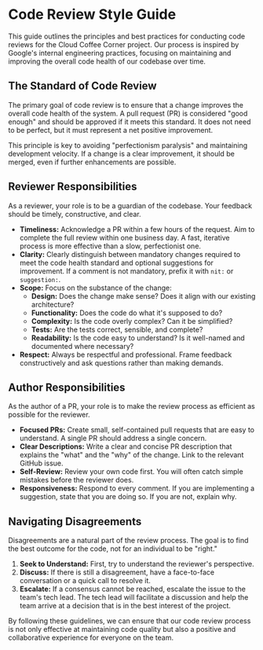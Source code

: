 # Code Review Style Guide

This guide outlines the principles and best practices for conducting code reviews for the Cloud Coffee Corner project. Our process is inspired by Google's internal engineering practices, focusing on maintaining and improving the overall code health of our codebase over time.

## The Standard of Code Review

The primary goal of code review is to ensure that a change improves the overall code health of the system. A pull request (PR) is considered "good enough" and should be approved if it meets this standard. It does not need to be perfect, but it must represent a net positive improvement.

This principle is key to avoiding "perfectionism paralysis" and maintaining development velocity. If a change is a clear improvement, it should be merged, even if further enhancements are possible.

## Reviewer Responsibilities

As a reviewer, your role is to be a guardian of the codebase. Your feedback should be timely, constructive, and clear.

*   **Timeliness:** Acknowledge a PR within a few hours of the request. Aim to complete the full review within one business day. A fast, iterative process is more effective than a slow, perfectionist one.
*   **Clarity:** Clearly distinguish between mandatory changes required to meet the code health standard and optional suggestions for improvement. If a comment is not mandatory, prefix it with `nit:` or `suggestion:`.
*   **Scope:** Focus on the substance of the change:
    *   **Design:** Does the change make sense? Does it align with our existing architecture?
    *   **Functionality:** Does the code do what it's supposed to do?
    *   **Complexity:** Is the code overly complex? Can it be simplified?
    *   **Tests:** Are the tests correct, sensible, and complete?
    *   **Readability:** Is the code easy to understand? Is it well-named and documented where necessary?
*   **Respect:** Always be respectful and professional. Frame feedback constructively and ask questions rather than making demands.

## Author Responsibilities

As the author of a PR, your role is to make the review process as efficient as possible for the reviewer.

*   **Focused PRs:** Create small, self-contained pull requests that are easy to understand. A single PR should address a single concern.
*   **Clear Descriptions:** Write a clear and concise PR description that explains the "what" and the "why" of the change. Link to the relevant GitHub issue.
*   **Self-Review:** Review your own code first. You will often catch simple mistakes before the reviewer does.
*   **Responsiveness:** Respond to every comment. If you are implementing a suggestion, state that you are doing so. If you are not, explain why.

## Navigating Disagreements

Disagreements are a natural part of the review process. The goal is to find the best outcome for the code, not for an individual to be "right."

1.  **Seek to Understand:** First, try to understand the reviewer's perspective.
2.  **Discuss:** If there is still a disagreement, have a face-to-face conversation or a quick call to resolve it.
3.  **Escalate:** If a consensus cannot be reached, escalate the issue to the team's tech lead. The tech lead will facilitate a discussion and help the team arrive at a decision that is in the best interest of the project.

By following these guidelines, we can ensure that our code review process is not only effective at maintaining code quality but also a positive and collaborative experience for everyone on the team.
